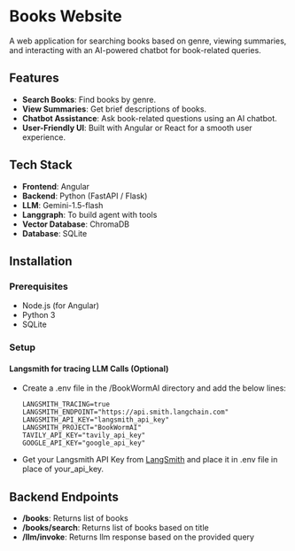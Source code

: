 # Books Website

A web application for searching books based on genre, viewing summaries, and interacting with an AI-powered chatbot for book-related queries.

## Features

- **Search Books**: Find books by genre.
- **View Summaries**: Get brief descriptions of books.
- **Chatbot Assistance**: Ask book-related questions using an AI chatbot.
- **User-Friendly UI**: Built with Angular or React for a smooth user experience.

## Tech Stack

- **Frontend**: Angular
- **Backend**: Python (FastAPI / Flask)
- **LLM**: Gemini-1.5-flash
- **Langgraph**: To build agent with tools
- **Vector Database**: ChromaDB
- **Database**: SQLite

## Installation

### Prerequisites
- Node.js (for Angular)
- Python 3
- SQLite

### Setup

#### Langsmith for tracing LLM Calls (Optional)
- Create a .env file in the /BookWormAI directory and add the below lines:
  ```text
  LANGSMITH_TRACING=true
  LANGSMITH_ENDPOINT="https://api.smith.langchain.com"
  LANGSMITH_API_KEY="langsmith_api_key"
  LANGSMITH_PROJECT="BookWormAI"
  TAVILY_API_KEY="tavily_api_key"
  GOOGLE_API_KEY="google_api_key"
  ```
- Get your Langsmith API Key from [LangSmith](https://www.langchain.com/langsmith "Visit LangSmith's website") and place it in .env file in place of your_api_key.




## Backend Endpoints

- **/books**: Returns list of books
- **/books/search**: Returns list of books based on title
- **/llm/invoke**: Returns llm response based on the provided query
